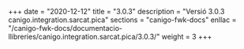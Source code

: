 +++
date        = "2020-12-12"
title       = "3.0.3"
description = "Versió 3.0.3 canigo.integration.sarcat.pica"
sections    = "canigo-fwk-docs"
enllac		= "/canigo-fwk-docs/documentacio-llibreries/canigo.integration.sarcat.pica/3.0.3/"
weight		= 3
+++
